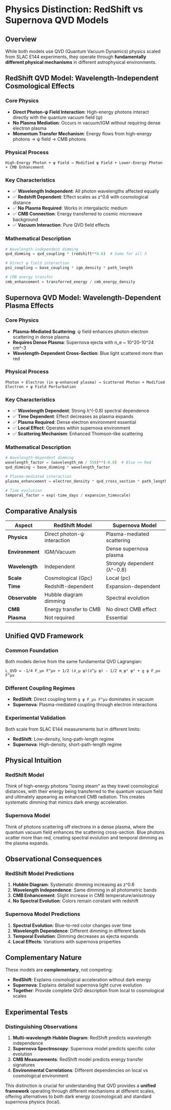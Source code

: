 # Physics Distinction: RedShift vs Supernova QVD Models

## Overview

While both models use QVD (Quantum Vacuum Dynamics) physics scaled from SLAC E144 experiments, they operate through **fundamentally different physical mechanisms** in different astrophysical environments.

## RedShift QVD Model: Wavelength-Independent Cosmological Effects

### **Core Physics**
- **Direct Photon-ψ Field Interaction**: High-energy photons interact directly with the quantum vacuum field (ψ)
- **No Plasma Mediation**: Occurs in vacuum/IGM without requiring dense electron plasma
- **Momentum Transfer Mechanism**: Energy flows from high-energy photons → ψ field → CMB photons

### **Physical Process**
```
High-Energy Photon + ψ Field → Modified ψ Field + Lower-Energy Photon + CMB Enhancement
```

### **Key Characteristics**
- ✅ **Wavelength Independent**: All photon wavelengths affected equally
- ✅ **Redshift Dependent**: Effect scales as z^0.6 with cosmological distance
- ✅ **No Plasma Required**: Works in intergalactic medium
- ✅ **CMB Connection**: Energy transferred to cosmic microwave background
- ✅ **Vacuum Interaction**: Pure QVD field effects

### **Mathematical Description**
```python
# Wavelength-independent dimming
qvd_dimming = qvd_coupling * (redshift**0.6)  # Same for all λ

# Direct ψ field interaction
psi_coupling = base_coupling * igm_density * path_length

# CMB energy transfer
cmb_enhancement = transferred_energy / cmb_energy_density
```

## Supernova QVD Model: Wavelength-Dependent Plasma Effects

### **Core Physics**
- **Plasma-Mediated Scattering**: ψ field enhances photon-electron scattering in dense plasma
- **Requires Dense Plasma**: Supernova ejecta with n_e ~ 10^20-10^24 cm^-3
- **Wavelength-Dependent Cross-Section**: Blue light scattered more than red

### **Physical Process**
```
Photon + Electron (in ψ-enhanced plasma) → Scattered Photon + Modified Electron + ψ Field Perturbation
```

### **Key Characteristics**
- ✅ **Wavelength Dependent**: Strong λ^(-0.8) spectral dependence
- ✅ **Time Dependent**: Effect decreases as plasma expands
- ✅ **Plasma Required**: Dense electron environment essential
- ✅ **Local Effect**: Operates within supernova environment
- ✅ **Scattering Mechanism**: Enhanced Thomson-like scattering

### **Mathematical Description**
```python
# Wavelength-dependent dimming
wavelength_factor = (wavelength_nm / 550)**(-0.8)  # Blue >> Red
qvd_dimming = base_dimming * wavelength_factor

# Plasma-mediated interaction
plasma_enhancement = electron_density * qvd_cross_section * path_length

# Time evolution
temporal_factor = exp(-time_days / expansion_timescale)
```

## Comparative Analysis

| Aspect | RedShift Model | Supernova Model |
|--------|----------------|-----------------|
| **Physics** | Direct photon-ψ interaction | Plasma-mediated scattering |
| **Environment** | IGM/Vacuum | Dense supernova plasma |
| **Wavelength** | Independent | Strongly dependent (λ^-0.8) |
| **Scale** | Cosmological (Gpc) | Local (pc) |
| **Time** | Redshift-dependent | Expansion-dependent |
| **Observable** | Hubble diagram dimming | Spectral evolution |
| **CMB** | Energy transfer to CMB | No direct CMB effect |
| **Plasma** | Not required | Essential |

## Unified QVD Framework

### **Common Foundation**
Both models derive from the same fundamental QVD Lagrangian:
```
L_QVD = -1/4 F_μν F^μν + 1/2 (∂_μ ψ)(∂^μ ψ) - 1/2 m_ψ² ψ² + g ψ F_μν F^μν
```

### **Different Coupling Regimes**
- **RedShift**: Direct coupling term `g ψ F_μν F^μν` dominates in vacuum
- **Supernova**: Plasma-mediated coupling through electron interactions

### **Experimental Validation**
Both scale from SLAC E144 measurements but in different limits:
- **RedShift**: Low-density, long-path-length regime
- **Supernova**: High-density, short-path-length regime

## Physical Intuition

### **RedShift Model**
Think of high-energy photons "losing steam" as they travel cosmological distances, with their energy being transferred to the quantum vacuum field and ultimately appearing as enhanced CMB radiation. This creates systematic dimming that mimics dark energy acceleration.

### **Supernova Model**
Think of photons scattering off electrons in a dense plasma, where the quantum vacuum field enhances the scattering cross-section. Blue photons scatter more than red, creating spectral evolution and temporal dimming as the plasma expands.

## Observational Consequences

### **RedShift Model Predictions**
1. **Hubble Diagram**: Systematic dimming increasing as z^0.6
2. **Wavelength Independence**: Same dimming in all photometric bands
3. **CMB Enhancement**: Slight increase in CMB temperature/anisotropy
4. **No Spectral Evolution**: Colors remain constant with redshift

### **Supernova Model Predictions**
1. **Spectral Evolution**: Blue-to-red color changes over time
2. **Wavelength Dependence**: Different dimming in different bands
3. **Temporal Evolution**: Dimming decreases as ejecta expands
4. **Local Effects**: Variations with supernova properties

## Complementary Nature

These models are **complementary**, not competing:
- **RedShift**: Explains cosmological acceleration without dark energy
- **Supernova**: Explains detailed supernova light curve evolution
- **Together**: Provide complete QVD description from local to cosmological scales

## Experimental Tests

### **Distinguishing Observations**
1. **Multi-wavelength Hubble Diagram**: RedShift predicts wavelength independence
2. **Supernova Spectroscopy**: Supernova model predicts specific color evolution
3. **CMB Measurements**: RedShift model predicts energy transfer signatures
4. **Environmental Correlations**: Different dependencies on local vs cosmological environment

This distinction is crucial for understanding that QVD provides a **unified framework** operating through different mechanisms at different scales, offering alternatives to both dark energy (cosmological) and standard supernova physics (local).
